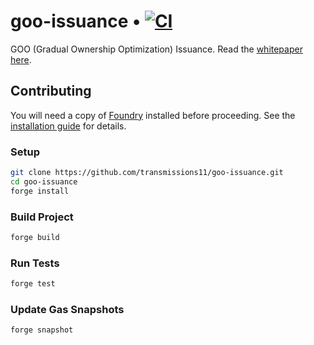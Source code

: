 # goo-issuance • [![CI](https://github.com/transmissions11/goo-issuance/actions/workflows/tests.yml/badge.svg)](https://github.com/transmissions11/goo-issuance/actions/workflows/tests.yml)

GOO (Gradual Ownership Optimization) Issuance. Read the [whitepaper here](https://www.paradigm.xyz/2022/09/goo).

## Contributing

You will need a copy of [Foundry](https://github.com/foundry-rs/foundry) installed before proceeding. See the [installation guide](https://github.com/foundry-rs/foundry#installation) for details.

### Setup

```sh
git clone https://github.com/transmissions11/goo-issuance.git
cd goo-issuance
forge install
```
### Build Project

```sh
forge build
```

### Run Tests

```sh
forge test
```

### Update Gas Snapshots

```sh
forge snapshot
```
